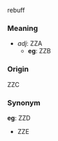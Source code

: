 rebuff
### Meaning
+ _adj_: ZZA
    + __eg__: ZZB

### Origin

ZZC

### Synonym

__eg__: ZZD

+ ZZE


